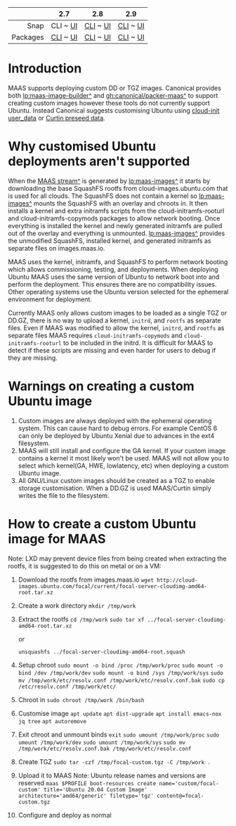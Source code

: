 <!-- deb-2-7-cli
||2.7|2.8|2.9|
|-----:|:-----:|:-----:|:-----:|
|Snap|[CLI](/t/creating-a-custom-ubuntu-image/2562) ~ [UI](/t/creating-a-custom-ubuntu-image/2563)|[CLI](/t/creating-a-custom-ubuntu-image/2564) ~ [UI](/t/creating-a-custom-ubuntu-image/2565)|[CLI](/t/creating-a-custom-ubuntu-image/2566) ~ [UI](/t/creating-a-custom-ubuntu-image/2567)|
|Packages|CLI ~ [UI](/t/creating-a-custom-ubuntu-image/2569)|[CLI](/t/creating-a-custom-ubuntu-image/2570) ~ [UI](/t/creating-a-custom-ubuntu-image/2571)|[CLI](/t/creating-a-custom-ubuntu-image/2572) ~ [UI](/t/creating-a-custom-ubuntu-image/2573)|
 deb-2-7-cli -->

<!-- deb-2-7-ui
||2.7|2.8|2.9|
|-----:|:-----:|:-----:|:-----:|
|Snap|[CLI](/t/creating-a-custom-ubuntu-image/2562) ~ [UI](/t/creating-a-custom-ubuntu-image/2563)|[CLI](/t/creating-a-custom-ubuntu-image/2564) ~ [UI](/t/creating-a-custom-ubuntu-image/2565)|[CLI](/t/creating-a-custom-ubuntu-image/2566) ~ [UI](/t/creating-a-custom-ubuntu-image/2567)|
|Packages|[CLI](/t/creating-a-custom-ubuntu-image/2568) ~ UI|[CLI](/t/creating-a-custom-ubuntu-image/2570) ~ [UI](/t/creating-a-custom-ubuntu-image/2571)|[CLI](/t/creating-a-custom-ubuntu-image/2572) ~ [UI](/t/creating-a-custom-ubuntu-image/2573)|
 deb-2-7-ui -->

<!-- deb-2-8-cli
||2.7|2.8|2.9|
|-----:|:-----:|:-----:|:-----:|
|Snap|[CLI](/t/creating-a-custom-ubuntu-image/2562) ~ [UI](/t/creating-a-custom-ubuntu-image/2563)|[CLI](/t/creating-a-custom-ubuntu-image/2564) ~ [UI](/t/creating-a-custom-ubuntu-image/2565)|[CLI](/t/creating-a-custom-ubuntu-image/2566) ~ [UI](/t/creating-a-custom-ubuntu-image/2567)|
|Packages|[CLI](/t/creating-a-custom-ubuntu-image/2568) ~ [UI](/t/creating-a-custom-ubuntu-image/2569)|CLI ~ [UI](/t/creating-a-custom-ubuntu-image/2571)|[CLI](/t/creating-a-custom-ubuntu-image/2572) ~ [UI](/t/creating-a-custom-ubuntu-image/2573)|
 deb-2-8-cli -->

<!-- deb-2-8-ui
||2.7|2.8|2.9|
|-----:|:-----:|:-----:|:-----:|
|Snap|[CLI](/t/creating-a-custom-ubuntu-image/2562) ~ [UI](/t/creating-a-custom-ubuntu-image/2563)|[CLI](/t/creating-a-custom-ubuntu-image/2564) ~ [UI](/t/creating-a-custom-ubuntu-image/2565)|[CLI](/t/creating-a-custom-ubuntu-image/2566) ~ [UI](/t/creating-a-custom-ubuntu-image/2567)|
|Packages|[CLI](/t/creating-a-custom-ubuntu-image/2568) ~ [UI](/t/creating-a-custom-ubuntu-image/2569)|[CLI](/t/creating-a-custom-ubuntu-image/2570) ~ UI|[CLI](/t/creating-a-custom-ubuntu-image/2572) ~ [UI](/t/creating-a-custom-ubuntu-image/2573)|
 deb-2-8-ui -->

<!-- deb-2-9-cli
||2.7|2.8|2.9|
|-----:|:-----:|:-----:|:-----:|
|Snap|[CLI](/t/creating-a-custom-ubuntu-image/2562) ~ [UI](/t/creating-a-custom-ubuntu-image/2563)|[CLI](/t/creating-a-custom-ubuntu-image/2564) ~ [UI](/t/creating-a-custom-ubuntu-image/2565)|[CLI](/t/creating-a-custom-ubuntu-image/2566) ~ [UI](/t/creating-a-custom-ubuntu-image/2567)|
|Packages|[CLI](/t/creating-a-custom-ubuntu-image/2568) ~ [UI](/t/creating-a-custom-ubuntu-image/2569)|[CLI](/t/creating-a-custom-ubuntu-image/2570) ~ [UI](/t/creating-a-custom-ubuntu-image/2571)|CLI ~ [UI](/t/creating-a-custom-ubuntu-image/2573)|
 deb-2-9-cli -->

<!-- deb-2-9-ui
||2.7|2.8|2.9|
|-----:|:-----:|:-----:|:-----:|
|Snap|[CLI](/t/creating-a-custom-ubuntu-image/2562) ~ [UI](/t/creating-a-custom-ubuntu-image/2563)|[CLI](/t/creating-a-custom-ubuntu-image/2564) ~ [UI](/t/creating-a-custom-ubuntu-image/2565)|[CLI](/t/creating-a-custom-ubuntu-image/2566) ~ [UI](/t/creating-a-custom-ubuntu-image/2567)|
|Packages|[CLI](/t/creating-a-custom-ubuntu-image/2568) ~ [UI](/t/creating-a-custom-ubuntu-image/2569)|[CLI](/t/creating-a-custom-ubuntu-image/2570) ~ [UI](/t/creating-a-custom-ubuntu-image/2571)|[CLI](/t/creating-a-custom-ubuntu-image/2572) ~ UI|
 deb-2-9-ui -->

||2.7|2.8|2.9|
|-----:|:-----:|:-----:|:-----:|
|Snap|CLI ~ [UI](/t/creating-a-custom-ubuntu-image/2563)|[CLI](/t/creating-a-custom-ubuntu-image/2564) ~ [UI](/t/creating-a-custom-ubuntu-image/2565)|[CLI](/t/creating-a-custom-ubuntu-image/2566) ~ [UI](/t/creating-a-custom-ubuntu-image/2567)|
|Packages|[CLI](/t/creating-a-custom-ubuntu-image/2568) ~ [UI](/t/creating-a-custom-ubuntu-image/2569)|[CLI](/t/creating-a-custom-ubuntu-image/2570) ~ [UI](/t/creating-a-custom-ubuntu-image/2571)|[CLI](/t/creating-a-custom-ubuntu-image/2572) ~ [UI](/t/creating-a-custom-ubuntu-image/2573)|

<!-- snap-2-7-ui
||2.7|2.8|2.9|
|-----:|:-----:|:-----:|:-----:|
|Snap|[CLI](/t/creating-a-custom-ubuntu-image/2562) ~ UI|[CLI](/t/creating-a-custom-ubuntu-image/2564) ~ [UI](/t/creating-a-custom-ubuntu-image/2565)|[CLI](/t/creating-a-custom-ubuntu-image/2566) ~ [UI](/t/creating-a-custom-ubuntu-image/2567)|
|Packages|[CLI](/t/creating-a-custom-ubuntu-image/2568) ~ [UI](/t/creating-a-custom-ubuntu-image/2569)|[CLI](/t/creating-a-custom-ubuntu-image/2570) ~ [UI](/t/creating-a-custom-ubuntu-image/2571)|[CLI](/t/creating-a-custom-ubuntu-image/2572) ~ [UI](/t/creating-a-custom-ubuntu-image/2573)|
 snap-2-7-ui -->

<!-- snap-2-8-cli
||2.7|2.8|2.9|
|-----:|:-----:|:-----:|:-----:|
|Snap|[CLI](/t/creating-a-custom-ubuntu-image/2562) ~ [UI](/t/creating-a-custom-ubuntu-image/2563)|CLI ~ [UI](/t/creating-a-custom-ubuntu-image/2565)|[CLI](/t/creating-a-custom-ubuntu-image/2566) ~ [UI](/t/creating-a-custom-ubuntu-image/2567)|
|Packages|[CLI](/t/creating-a-custom-ubuntu-image/2568) ~ [UI](/t/creating-a-custom-ubuntu-image/2569)|[CLI](/t/creating-a-custom-ubuntu-image/2570) ~ [UI](/t/creating-a-custom-ubuntu-image/2571)|[CLI](/t/creating-a-custom-ubuntu-image/2572) ~ [UI](/t/creating-a-custom-ubuntu-image/2573)|
 snap-2-8-cli -->

<!-- snap-2-8-ui
||2.7|2.8|2.9|
|-----:|:-----:|:-----:|:-----:|
|Snap|[CLI](/t/creating-a-custom-ubuntu-image/2562) ~ [UI](/t/creating-a-custom-ubuntu-image/2563)|[CLI](/t/creating-a-custom-ubuntu-image/2564) ~ UI|[CLI](/t/creating-a-custom-ubuntu-image/2566) ~ [UI](/t/creating-a-custom-ubuntu-image/2567)|
|Packages|[CLI](/t/creating-a-custom-ubuntu-image/2568) ~ [UI](/t/creating-a-custom-ubuntu-image/2569)|[CLI](/t/creating-a-custom-ubuntu-image/2570) ~ [UI](/t/creating-a-custom-ubuntu-image/2571)|[CLI](/t/creating-a-custom-ubuntu-image/2572) ~ [UI](/t/creating-a-custom-ubuntu-image/2573)|
 snap-2-8-ui -->

<!-- snap-2-9-cli
||2.7|2.8|2.9|
|-----:|:-----:|:-----:|:-----:|
|Snap|[CLI](/t/creating-a-custom-ubuntu-image/2562) ~ [UI](/t/creating-a-custom-ubuntu-image/2563)|[CLI](/t/creating-a-custom-ubuntu-image/2564) ~ [UI](/t/creating-a-custom-ubuntu-image/2565)|CLI ~ [UI](/t/creating-a-custom-ubuntu-image/2567)|
|Packages|[CLI](/t/creating-a-custom-ubuntu-image/2568) ~ [UI](/t/creating-a-custom-ubuntu-image/2569)|[CLI](/t/creating-a-custom-ubuntu-image/2570) ~ [UI](/t/creating-a-custom-ubuntu-image/2571)|[CLI](/t/creating-a-custom-ubuntu-image/2572) ~ [UI](/t/creating-a-custom-ubuntu-image/2573)|
 snap-2-9-cli -->

<!-- snap-2-9-ui
||2.7|2.8|2.9|
|-----:|:-----:|:-----:|:-----:|
|Snap|[CLI](/t/creating-a-custom-ubuntu-image/2562) ~ [UI](/t/creating-a-custom-ubuntu-image/2563)|[CLI](/t/creating-a-custom-ubuntu-image/2564) ~ [UI](/t/creating-a-custom-ubuntu-image/2565)|[CLI](/t/creating-a-custom-ubuntu-image/2566) ~ UI|
|Packages|[CLI](/t/creating-a-custom-ubuntu-image/2568) ~ [UI](/t/creating-a-custom-ubuntu-image/2569)|[CLI](/t/creating-a-custom-ubuntu-image/2570) ~ [UI](/t/creating-a-custom-ubuntu-image/2571)|[CLI](/t/creating-a-custom-ubuntu-image/2572) ~ [UI](/t/creating-a-custom-ubuntu-image/2573)|
 snap-2-9-ui -->

# Introduction

<!-- deb-2-7-cli
MAAS supports deploying custom DD or TGZ images. Canonical provides both [lp:maas-image-builder^](https://launchpad.net/maas-image-builder) and [gh:canonical/packer-maas^](https://github.com/canonical/packer-maas) to support creating custom images however these tools do not currently support Ubuntu. Instead Canonical suggests customising Ubuntu using [cloud-init user_data](https://discourse.maas.io/t/customizing-maas-deployments-with-cloud-init/165) or [Curtin preseed data](/t/custom-machine-setup/2592).
 deb-2-7-cli -->

<!-- deb-2-7-ui
MAAS supports deploying custom DD or TGZ images. Canonical provides both [lp:maas-image-builder^](https://launchpad.net/maas-image-builder) and [gh:canonical/packer-maas^](https://github.com/canonical/packer-maas) to support creating custom images however these tools do not currently support Ubuntu. Instead Canonical suggests customising Ubuntu using [cloud-init user_data](https://discourse.maas.io/t/customizing-maas-deployments-with-cloud-init/165) or [Curtin preseed data](/t/custom-machine-setup/2593).
 deb-2-7-ui -->

<!-- deb-2-8-cli
MAAS supports deploying custom DD or TGZ images. Canonical provides both [lp:maas-image-builder^](https://launchpad.net/maas-image-builder) and [gh:canonical/packer-maas^](https://github.com/canonical/packer-maas) to support creating custom images however these tools do not currently support Ubuntu. Instead Canonical suggests customising Ubuntu using [cloud-init user_data](https://discourse.maas.io/t/customizing-maas-deployments-with-cloud-init/165) or [Curtin preseed data](/t/custom-machine-setup/2594).
 deb-2-8-cli -->

<!-- deb-2-8-ui
MAAS supports deploying custom DD or TGZ images. Canonical provides both [lp:maas-image-builder^](https://launchpad.net/maas-image-builder) and [gh:canonical/packer-maas^](https://github.com/canonical/packer-maas) to support creating custom images however these tools do not currently support Ubuntu. Instead Canonical suggests customising Ubuntu using [cloud-init user_data](https://discourse.maas.io/t/customizing-maas-deployments-with-cloud-init/165) or [Curtin preseed data](/t/custom-machine-setup/2595).
 deb-2-8-ui -->

<!-- deb-2-9-cli
MAAS supports deploying custom DD or TGZ images. Canonical provides both [lp:maas-image-builder^](https://launchpad.net/maas-image-builder) and [gh:canonical/packer-maas^](https://github.com/canonical/packer-maas) to support creating custom images however these tools do not currently support Ubuntu. Instead Canonical suggests customising Ubuntu using [cloud-init user_data](https://discourse.maas.io/t/customizing-maas-deployments-with-cloud-init/165) or [Curtin preseed data](/t/custom-machine-setup/2596).
 deb-2-9-cli -->

<!-- deb-2-9-ui
MAAS supports deploying custom DD or TGZ images. Canonical provides both [lp:maas-image-builder^](https://launchpad.net/maas-image-builder) and [gh:canonical/packer-maas^](https://github.com/canonical/packer-maas) to support creating custom images however these tools do not currently support Ubuntu. Instead Canonical suggests customising Ubuntu using [cloud-init user_data](https://discourse.maas.io/t/customizing-maas-deployments-with-cloud-init/165) or [Curtin preseed data](/t/custom-machine-setup/2597).
 deb-2-9-ui -->

MAAS supports deploying custom DD or TGZ images. Canonical provides both [lp:maas-image-builder^](https://launchpad.net/maas-image-builder) and [gh:canonical/packer-maas^](https://github.com/canonical/packer-maas) to support creating custom images however these tools do not currently support Ubuntu. Instead Canonical suggests customising Ubuntu using [cloud-init user_data](https://discourse.maas.io/t/customizing-maas-deployments-with-cloud-init/165) or [Curtin preseed data](/t/custom-machine-setup/2586).

<!-- snap-2-7-ui
MAAS supports deploying custom DD or TGZ images. Canonical provides both [lp:maas-image-builder^](https://launchpad.net/maas-image-builder) and [gh:canonical/packer-maas^](https://github.com/canonical/packer-maas) to support creating custom images however these tools do not currently support Ubuntu. Instead Canonical suggests customising Ubuntu using [cloud-init user_data](https://discourse.maas.io/t/customizing-maas-deployments-with-cloud-init/165) or [Curtin preseed data](/t/custom-machine-setup/2587).
 snap-2-7-ui -->

<!-- snap-2-8-cli
MAAS supports deploying custom DD or TGZ images. Canonical provides both [lp:maas-image-builder^](https://launchpad.net/maas-image-builder) and [gh:canonical/packer-maas^](https://github.com/canonical/packer-maas) to support creating custom images however these tools do not currently support Ubuntu. Instead Canonical suggests customising Ubuntu using [cloud-init user_data](https://discourse.maas.io/t/customizing-maas-deployments-with-cloud-init/165) or [Curtin preseed data](/t/custom-machine-setup/2588).
 snap-2-8-cli -->

<!-- snap-2-8-ui
MAAS supports deploying custom DD or TGZ images. Canonical provides both [lp:maas-image-builder^](https://launchpad.net/maas-image-builder) and [gh:canonical/packer-maas^](https://github.com/canonical/packer-maas) to support creating custom images however these tools do not currently support Ubuntu. Instead Canonical suggests customising Ubuntu using [cloud-init user_data](https://discourse.maas.io/t/customizing-maas-deployments-with-cloud-init/165) or [Curtin preseed data](/t/custom-machine-setup/2589).
 snap-2-8-ui -->

<!-- snap-2-9-cli
MAAS supports deploying custom DD or TGZ images. Canonical provides both [lp:maas-image-builder^](https://launchpad.net/maas-image-builder) and [gh:canonical/packer-maas^](https://github.com/canonical/packer-maas) to support creating custom images however these tools do not currently support Ubuntu. Instead Canonical suggests customising Ubuntu using [cloud-init user_data](https://discourse.maas.io/t/customizing-maas-deployments-with-cloud-init/165) or [Curtin preseed data](/t/custom-machine-setup/2590).
 snap-2-9-cli -->

<!-- snap-2-9-ui
MAAS supports deploying custom DD or TGZ images. Canonical provides both [lp:maas-image-builder^](https://launchpad.net/maas-image-builder) and [gh:canonical/packer-maas^](https://github.com/canonical/packer-maas) to support creating custom images however these tools do not currently support Ubuntu. Instead Canonical suggests customising Ubuntu using [cloud-init user_data](https://discourse.maas.io/t/customizing-maas-deployments-with-cloud-init/165) or [Curtin preseed data](/t/custom-machine-setup/2591).
 snap-2-9-ui -->

# Why customised Ubuntu deployments aren't supported
When the [MAAS stream^](https://images.maas.io/ephemeral-v3/daily/) is generated by [lp:maas-images^](https://launchpad.net/maas-images) it starts by downloading the base SquashFS rootfs from cloud-images.ubuntu.com that is used for all clouds. The SquashFS does not contain a kernel so [lp:maas-images^](https://launchpad.net/maas-images) mounts the SquashFS with an overlay and chroots in. It then  installs a kernel and extra initramfs scripts from the cloud-initramfs-rooturl and cloud-initramfs-copymods packages to allow network booting. Once everything is installed the kernel and newly generated initramfs are pulled out of the overlay and everything is unmounted. [lp:maas-images^](https://launchpad.net/maas-images) provides the unmodified SquashFS, installed kernel, and generated initramfs as separate files on images.maas.io.

MAAS uses the kernel, initramfs, and SquashFS to perform network booting which allows commissioning, testing, and deployments. When deploying Ubuntu MAAS uses the same version of Ubuntu to network boot into and perform the deployment. This ensures there are no compatibility issues. Other operating systems use the Ubuntu version selected for the ephemeral environment for deployment.

Currently MAAS only allows custom images to be loaded as a single TGZ or DD.GZ, there is no way to upload a kernel, `initrd`, and `rootfs` as separate files. Even if MAAS was modified to allow the kernel, `initrd`, and `rootfs` as separate files MAAS requires `cloud-initramfs-copymods` and `cloud-initramfs-rooturl` to be included in the initrd. It is difficult for MAAS to detect if these scripts are missing and even harder for users to debug if they are missing.

# Warnings on creating a custom Ubuntu image
1. Custom images are always deployed with the ephemeral operating system. This can cause hard to debug errors. For example CentOS 6 can only be deployed by Ubuntu Xenial due to advances in the ext4 filesystem.
2. MAAS will still install and configure the GA kernel. If your custom image contains a kernel it most likely won't be used. MAAS will not allow you to select which kernel(GA, HWE, lowlatency, etc) when deploying a custom Ubuntu image.
3. All GNU/Linux custom images should be created as a TGZ to enable storage customisation. When a DD.GZ is used MAAS/Curtin simply writes the file to the filesystem.

# How to create a custom Ubuntu image for MAAS

Note: LXD may prevent device files from being created when extracting the rootfs, it is suggested to do this on metal or on a VM:

1. Download the rootfs from images.maas.io
    `wget http://cloud-images.ubuntu.com/focal/current/focal-server-cloudimg-amd64-root.tar.xz`
2. Create a work directory
    `mkdir /tmp/work`
3. Extract the rootfs
    `cd /tmp/work`
    `sudo tar xf ../focal-server-cloudimg-amd64-root.tar.xz`

    or

   `unsquashfs ../focal-server-cloudimg-amd64-root.squash`
4. Setup chroot
   `sudo mount -o bind /proc /tmp/work/proc`
   `sudo mount -o bind /dev /tmp/work/dev`
   `sudo mount -o bind /sys /tmp/work/sys`
   `sudo mv /tmp/work/etc/resolv.conf /tmp/work/etc/resolv.conf.bak`
   `sudo cp /etc/resolv.conf /tmp/work/etc/`
5. Chroot in
    `sudo chroot /tmp/work /bin/bash`
6. Customise image
    `apt update`
    `apt dist-upgrade`
   `apt install emacs-nox jq tree`
    `apt autoremove`
7. Exit chroot and unmount binds
  `exit`
   `sudo umount /tmp/work/proc`
   `sudo umount /tmp/work/dev`
   `sudo umount /tmp/work/sys`
   `sudo mv /tmp/work/etc/resolv.conf.bak /tmp/work/etc/resolv.conf`
8. Create TGZ
   `sudo tar -czf /tmp/focal-custom.tgz -C /tmp/work .`
9. Upload it to MAAS
    Note: Ubuntu release names and versions are reserved
    `maas $PROFILE boot-resources create name='custom/focal-custom' title='Ubuntu 20.04 Custom Image' architecture='amd64/generic' filetype='tgz' content@=focal-custom.tgz`
10. Configure and deploy as normal